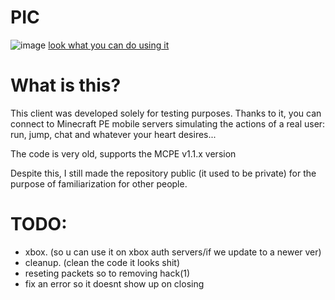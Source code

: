 # PIC
![image](https://user-images.githubusercontent.com/118466306/210130910-72716911-b202-48f7-acff-d9bd2e8d117f.png)
<a href="https://streamable.com/dv45wk">look what you can do using it</a>

# What is this?

This client was developed solely for testing purposes. Thanks to it, you can connect to Minecraft PE mobile servers simulating the actions of a real user: run, jump, chat and whatever your heart desires...

The code is very old, supports the MCPE v1.1.x version

Despite this, I still made the repository public (it used to be private) for the purpose of familiarization for other people. 

# TODO:
- xbox. (so u can use it on xbox auth servers/if we update to a newer ver)
- cleanup. (clean the code it looks shit)
- reseting packets so to removing hack(1)
- fix an error so it doesnt show up on closing
